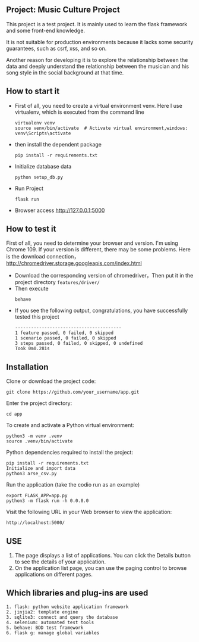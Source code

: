 ## Project: Music Culture Project

This project is a test project. It is mainly used to learn the flask framework and some front-end knowledge.

It is not suitable for production environments because it lacks some security guarantees, such as csrf, xss, and so on.

Another reason for developing it is to explore the relationship between the data and deeply understand the relationship between the musician and his song style in the social background at that time.

## How to start it
+ First of all, you need to create a virtual environment venv. Here I use virtualenv, which is executed from the command line
  
    ```shell
    virtualenv venv
    source venv/bin/activate  # Activate virtual environment,windows: venv\Scripts\activate
    ```

+ then install the dependent package
      
     ```shell
     pip install -r requirements.txt
     ```
+ Initialize database data
    ```shell
    python setup_db.py
    ```
+ Run Project
    ```shell
    flask run
    ```
+ Browser access http://127.0.0.1:5000


## How to test it
First of all, you need to determine your browser and version. I'm using Chrome 109. If your version is different, there may be some problems.
Here is the download connection，http://chromedriver.storage.googleapis.com/index.html
+ Download the corresponding version of chromedriver，Then put it in the project directory `features/driver/`
+ Then execute
    ```shell
    behave
    ```
+ If you see the following output, congratulations, you have successfully tested this project
    ```shell
    ----------------------------------------
    1 feature passed, 0 failed, 0 skipped
    1 scenario passed, 0 failed, 0 skipped
    3 steps passed, 0 failed, 0 skipped, 0 undefined
    Took 0m0.281s
    ```

## Installation
Clone or download the project code:

```shell
git clone https://github.com/your_username/app.git
```

Enter the project directory:

```shell
cd app
```

To create and activate a Python virtual environment:

```shell
python3 -m venv .venv
source .venv/bin/activate

```
Python dependencies required to install the project:

```shell
pip install -r requirements.txt
Initialize and import data
python3 arse_csv.py
```

Run the application (take the codio run as an example)

```shell
export FLASK_APP=app.py
python3 -m flask run -h 0.0.0.0
```



Visit the following URL in your Web browser to view the application:

```shell
http://localhost:5000/
```



## USE
1. The page displays a list of applications. You can click the Details button to see the details of your application.
2. On the application list page, you can use the paging control to browse applications on different pages.


## Which libraries and plug-ins are used
```text
1. flask: python website application framework
2. jinjia2: template engine
3. sqlite3: connect and query the database
4. selenium: automated test tools
5. behave: BDD test framework
6. flask g: manage global variables

```
